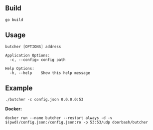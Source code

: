 ## Build
```
go build
```

## Usage
```
butcher [OPTIONS] address

Application Options:
  -c, --config= config path

Help Options:
  -h, --help    Show this help message
```

## Example
```
./butcher -c config.json 0.0.0.0:53
```

**Docker:**
```
docker run --name butcher --restart always -d -v $(pwd)/config.json:/config.json:ro -p 53:53/udp doorbash/butcher
```
